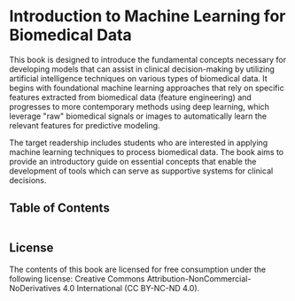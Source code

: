 #  Introduction to Machine Learning for Biomedical Data

This book is designed to introduce the fundamental concepts necessary for developing models that can assist in clinical decision-making by utilizing artificial intelligence techniques on various types of biomedical data. It begins with foundational machine learning approaches that rely on specific features extracted from biomedical data (feature engineering) and progresses to more contemporary methods using deep learning, which leverage "raw" biomedical signals or images to automatically learn the relevant features for predictive modeling.

The target readership includes students who are interested in applying machine learning techniques to process biomedical data. The book aims to provide an introductory guide on essential concepts that enable the development of tools which can serve as supportive systems for clinical decisions.

## Table of Contents
```{tableofcontents}
```

## License
The contents of this book are licensed for free consumption under the following license: Creative Commons Attribution-NonCommercial-NoDerivatives 4.0 International (CC BY-NC-ND 4.0).
